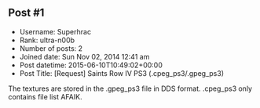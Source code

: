 ## Post #1
- Username: Superhrac
- Rank: ultra-n00b
- Number of posts: 2
- Joined date: Sun Nov 02, 2014 12:41 am
- Post datetime: 2015-06-10T10:49:02+00:00
- Post Title: [Request] Saints Row IV PS3 (.cpeg_ps3/.gpeg_ps3)

The textures are stored in the .gpeg_ps3 file in DDS format.
.cpeg_ps3 only contains file list AFAIK.
